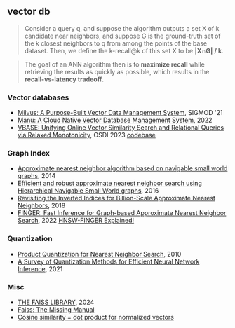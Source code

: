 ## vector db

> Consider a query q, and suppose the algorithm outputs a set X of k candidate near neighbors, and suppose G is
> the ground-truth set of the k closest neighbors to q from among the points of the base dataset. Then, we define the k-recall@k
> of this set X to be **|X∩G| / k**.

> The goal of an ANN algorithm then is to **maximize recall** while retrieving the results as quickly as possible, which results in the **recall-vs-latency tradeoff**.

### Vector databases

- [Milvus: A Purpose-Built Vector Data Management System](/assets/pdfs/SIGMOD21_Milvus.pdf), SIGMOD '21
- [Manu: A Cloud Native Vector Database Management System](/assets/pdfs/manu_2206.13843.pdf), 2022
- [VBASE: Unifying Online Vector Similarity Search and Relational Queries via Relaxed Monotonicity](/assets/pdfs/vbase-osdi23.pdf), OSDI 2023 [codebase](https://github.com/microsoft/MSVBASE)

### Graph Index

- [Approximate nearest neighbor algorithm based on navigable small world graphs](/assets/pdfs/Approximatenearest_neighbor_algorithm_based_on_navigable_small_world_graphs.pdf), 2014
- [Efficient and robust approximate nearest neighbor search using Hierarchical Navigable Small World graphs][hnsw], 2016
- [Revisiting the Inverted Indices for Billion-Scale Approximate Nearest Neighbors][ivf-hnsw], 2018
- [FINGER: Fast Inference for Graph-based Approximate Nearest Neighbor Search][hnsw-finger], 2022 [HNSW-FINGER Explained!](https://www.youtube.com/watch?v=OsxZG2XfcZA)

### Quantization

- [Product Quantization for Nearest Neighbor Search][pq], 2010
- [A Survey of Quantization Methods for Efficient Neural Network Inference](/assets/pdfs/A_Survey_of_Quantization_Methods_for_Efficient_Neural_Network_Inference.pdf), 2021

### Misc

- [THE FAISS LIBRARY](/assets/pdfs/The_FAISS_LIBRARY_2401.08281.pdf), 2024
- [Faiss: The Missing Manual](https://www.pinecone.io/learn/series/faiss/)
- [Cosine similarity = dot product for normalized vectors](https://zhang-yang.medium.com/cosine-similarity-dot-product-for-normalized-vectors-c07bdb61c9d1)


[hnsw]: hnsw.md
[pq]: pq.md
[ivf-hnsw]: ivf-hnsw.md
[hnsw-finger]: https://arxiv.org/abs/2206.11408
